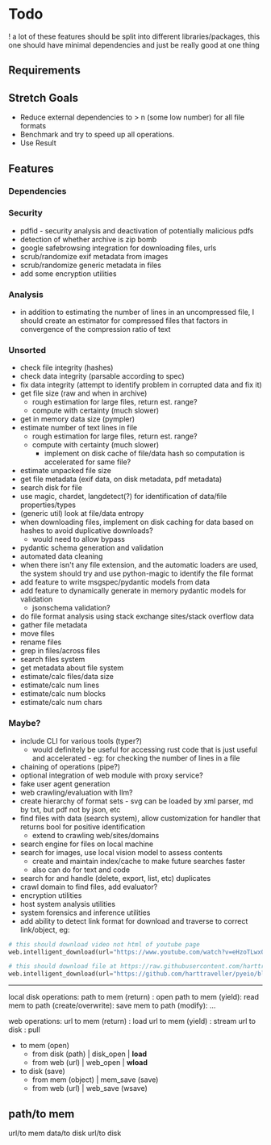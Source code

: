 # Todo

! a lot of these features should be split into different libraries/packages, this one should have minimal dependencies and just be really good at one thing


## Requirements

## Stretch Goals

- Reduce external dependencies to > n (some low number) for all file formats
- Benchmark and try to speed up all operations.
- Use Result

## Features

### Dependencies




### Security

- pdfid - security analysis and deactivation of potentially malicious pdfs
- detection of whether archive is zip bomb
- google safebrowsing integration for downloading files, urls
- scrub/randomize exif metadata from images
- scrub/randomize generic metadata in files
- add some encryption utilities

### Analysis

- in addition to estimating the number of lines in an uncompressed file, I should create an estimator for compressed files that factors in convergence of the compression ratio of text

### Unsorted

- check file integrity (hashes)
- check data integrity (parsable according to spec)
- fix data integrity (attempt to identify problem in corrupted data and fix it)
- get file size (raw and when in archive)
    - rough estimation for large files, return est. range?
    - compute with certainty (much slower)
- get in memory data size (pympler)
- estimate number of text lines in file
    - rough estimation for large files, return est. range?
    - compute with certainty (much slower)
        - implement on disk cache of file/data hash so computation is accelerated for same file?
- estimate unpacked file size
- get file metadata (exif data, on disk metadata, pdf metadata)
- search disk for file
- use magic, chardet, langdetect(?) for identification of data/file properties/types
- (generic util) look at file/data entropy
- when downloading files, implement on disk caching for data based on hashes to avoid duplicative downloads?
    - would need to allow bypass
- pydantic schema generation and validation
- automated data cleaning
- when there isn't any file extension, and the automatic loaders are used, the system should try and use python-magic to identify the file format
- add feature to write msgspec/pydantic models from data
- add feature to dynamically generate in memory pydantic models for validation
    - jsonschema validation?
- do file format analysis using stack exchange sites/stack overflow data
- gather file metadata
- move files
- rename files
- grep in files/across files
- search files system
- get metadata about file system
- estimate/calc files/data size
- estimate/calc num lines
- estimate/calc num blocks
- estimate/calc num chars


### Maybe?

- include CLI for various tools (typer?)
    - would definitely be useful for accessing rust code that is just useful and accelerated - eg: for checking the number of lines in a file
- chaining of operations (pipe?)
- optional integration of web module with proxy service?
- fake user agent generation
- web crawling/evaluation with llm?
- create hierarchy of format sets - svg can be loaded by xml parser, md by txt, but pdf not by json, etc
- find files with data (search system), allow customization for handler that returns bool for positive identification
    - extend to crawling web/sites/domains
- search engine for files on local machine
- search for images, use local vision model to assess contents
    - create and maintain index/cache to make future searches faster
    - also can do for text and code
- search for and handle (delete, export, list, etc) duplicates
- crawl domain to find files, add evaluator?
- encryption utilities
- host system analysis utilities
- system forensics and inference utilities
- add ability to detect link format for download and traverse to correct link/object, eg:

```python
# this should download video not html of youtube page
web.intelligent_download(url="https://www.youtube.com/watch?v=eHzoTLwx01E", path="CES 2024.mp4")

# this should download file at https://raw.githubusercontent.com/harttraveller/pyeio/refs/heads/main/data/json/books.json
web.intelligent_download(url="https://github.com/harttraveller/pyeio/blob/main/data/json/books.json", path="books.json")
```

---

local disk operations:
    path to mem (return) : open
    path to mem (yield): read
    mem to path (create/overwrite): save
    mem to path (modify): ...

web operations:
    url to mem (return) : load
    url to mem (yield) : stream
    url to disk : pull


- to mem (open)
    - from disk (path) | disk_open | **load**
    - from web (url) | web_open | **wload**
- to disk (save)
    - from mem (object) | mem_save (save)
    - from web (url) | web_save (wsave)
    

path/to mem
- 
url/to mem
data/to disk
url/to disk


